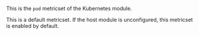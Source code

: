 This is the `pod` metricset of the Kubernetes module.

This is a default metricset. If the host module is unconfigured, this metricset is enabled by default.
